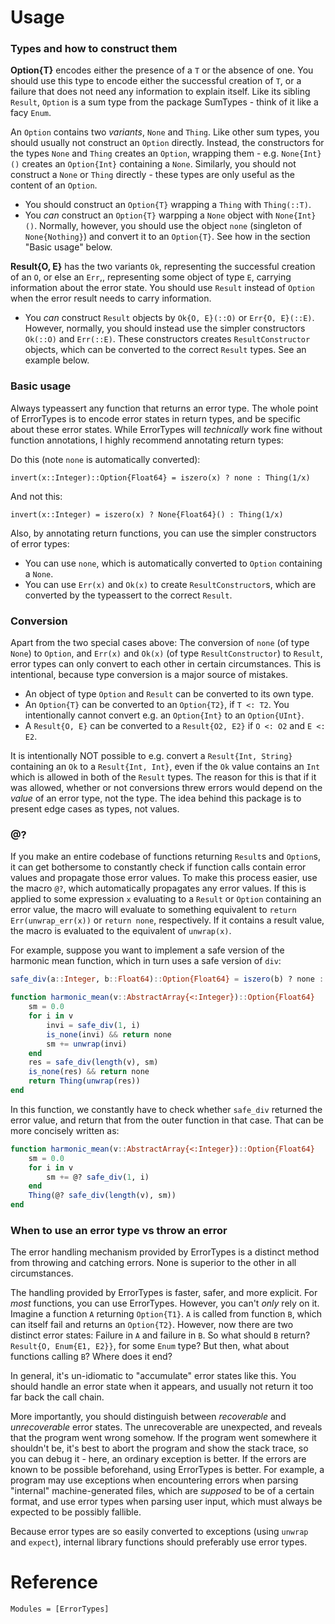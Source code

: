 # Usage

### Types and how to construct them
__Option{T}__ encodes either the presence of a `T` or the absence of one. You should use this type to encode either the successful creation of `T`, or a failure that does not need any information to explain itself. Like its sibling `Result`, `Option` is a sum type from the package SumTypes - think of it like a facy `Enum`.

An `Option` contains two _variants_, `None` and `Thing`. Like other sum types, you should usually not construct an `Option` directly. Instead, the constructors for the types `None` and `Thing` creates an `Option`, wrapping them - e.g. `None{Int}()` creates an `Option{Int}` containing a `None`. Similarly, you should not construct a `None` or `Thing` directly - these types are only useful as the content of an `Option`.

* You should construct an `Option{T}` wrapping a `Thing` with `Thing(::T)`.
* You _can_ construct an `Option{T}` warpping a `None` object with `None{Int}()`. Normally, however, you should use the object `none` (singleton of `None{Nothing}`) and convert it to an `Option{T}`. See how in the section "Basic usage" below.

__Result{O, E}__ has the two variants `Ok`, representing the successful creation of an `O`, or else an `Err`,, representing some object of type `E`, carrying information about the error state. You should use `Result` instead of `Option` when the error result needs to carry information.

* You _can_ construct `Result` objects by `Ok{O, E}(::O)` or `Err{O, E}(::E)`. However, normally, you should instead use the simpler constructors `Ok(::O)` and `Err(::E)`. These constructors creates `ResultConstructor` objects, which can be converted to the correct `Result` types. See an example below.

### Basic usage
Always typeassert any function that returns an error type. The whole point of ErrorTypes is to encode error states in return types, and be specific about these error states. While ErrorTypes will _technically_ work fine without function annotations, I highly recommend annotating return types:

Do this (note `none` is automatically converted):
```
invert(x::Integer)::Option{Float64} = iszero(x) ? none : Thing(1/x)
```

And not this:
```
invert(x::Integer) = iszero(x) ? None{Float64}() : Thing(1/x)
```

Also, by annotating return functions, you can use the simpler constructors of error types:
* You can use `none`, which is automatically converted to `Option` containing a `None`.
* You can use `Err(x)` and `Ok(x)` to create `ResultConstructor`s, which are converted by the typeassert to the correct `Result`.

### Conversion
Apart from the two special cases above: The conversion of `none` (of type `None`) to `Option`, and `Err(x)` and `Ok(x)` (of type `ResultConstructor`) to `Result`, error types can only convert to each other in certain circumstances. This is intentional, because type conversion is a major source of mistakes.

* An object of type `Option` and `Result` can be converted to its own type.
* An `Option{T}` can be converted to an `Option{T2}`, if `T <: T2`. You intentionally cannot convert e.g. an `Option{Int}` to an `Option{UInt}`.
* A `Result{O, E}` can be converted to a `Result{O2, E2}` if `O <: O2` and `E <: E2`.

It is intentionally NOT possible to e.g. convert a `Result{Int, String}` containing an `Ok` to a `Result{Int, Int}`, even if the `Ok` value contains an `Int` which is allowed in both of the `Result` types. The reason for this is that if it was allowed, whether or not conversions threw errors would depend on the _value_ of an error type, not the type. The idea behind this package is to present edge cases as types, not values.

### @?
If you make an entire codebase of functions returning `Result`s and `Option`s, it can get bothersome to constantly check if function calls contain error values and propagate those error values. To make this process easier, use the macro `@?`, which automatically propagates any error values. If this is applied to some expression `x` evaluating to a `Result` or `Option` containing an error value, the macro will evaluate to something equivalent to `return Err(unwrap_err(x))` or `return none`, respectively. If it contains a result value, the macro is evaluated to the equivalent of `unwrap(x)`.

For example, suppose you want to implement a safe version of the harmonic mean function, which in turn uses a safe version of `div`:

```julia
safe_div(a::Integer, b::Float64)::Option{Float64} = iszero(b) ? none : Thing(a/b)

function harmonic_mean(v::AbstractArray{<:Integer})::Option{Float64}
    sm = 0.0
    for i in v
        invi = safe_div(1, i)
        is_none(invi) && return none
        sm += unwrap(invi)
    end
    res = safe_div(length(v), sm)
    is_none(res) && return none
    return Thing(unwrap(res))
end
```

In this function, we constantly have to check whether `safe_div` returned the error value, and return that from the outer function in that case. That can be more concisely written as:

```julia
function harmonic_mean(v::AbstractArray{<:Integer})::Option{Float64}
    sm = 0.0
    for i in v
        sm += @? safe_div(1, i)
    end
    Thing(@? safe_div(length(v), sm))
end
```

### When to use an error type vs throw an error
The error handling mechanism provided by ErrorTypes is a distinct method from throwing and catching errors. None is superior to the other in all circumstances.

The handling provided by ErrorTypes is faster, safer, and more explicit. For *most* functions, you can use ErrorTypes. However, you can't *only* rely on it. Imagine a function `A` returning `Option{T1}`. `A` is called from function `B`, which can itself fail and returns an `Option{T2}`. However, now there are two distinct error states: Failure in `A` and failure in `B`. So what should `B` return? `Result{O, Enum{E1, E2}}`, for some `Enum` type? But then, what about functions calling `B`? Where does it end?

In general, it's un-idiomatic to "accumulate" error states like this. You should handle an error state when it appears, and usually not return it too far back the call chain.

More importantly, you should distinguish between _recoverable_ and _unrecoverable_ error states. The unrecoverable are unexpected, and reveals that the program went wrong somehow. If the program went somewhere it shouldn't be, it's best to abort the program and show the stack trace, so you can debug it - here, an ordinary exception is better. If the errors are known to be possible beforehand, using ErrorTypes is better. For example, a program may use exceptions when encountering errors when parsing "internal" machine-generated files, which are _supposed_ to be of a certain format, and use error types when parsing user input, which must always be expected to be possibly fallible.

Because error types are so easily converted to exceptions (using `unwrap` and `expect`), internal library functions should preferably use error types.

# Reference

```@autodocs
Modules = [ErrorTypes]
```

